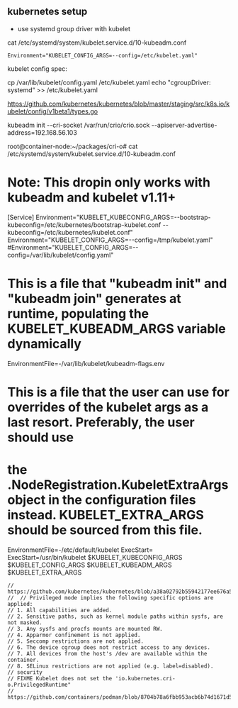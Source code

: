 ## kubernetes setup

* use systemd group driver with kubelet

cat /etc/systemd/system/kubelet.service.d/10-kubeadm.conf

	Environment="KUBELET_CONFIG_ARGS=--config=/etc/kubelet.yaml"

kubelet config spec:

cp /var/lib/kubelet/config.yaml  /etc/kubelet.yaml
echo "cgroupDriver: systemd“ >> /etc/kubelet.yaml

https://github.com/kubernetes/kubernetes/blob/master/staging/src/k8s.io/kubelet/config/v1beta1/types.go



kubeadm  init --cri-socket /var/run/crio/crio.sock --apiserver-advertise-address=192.168.56.103


root@container-node:~/packages/cri-o# cat /etc/systemd/system/kubelet.service.d/10-kubeadm.conf
# Note: This dropin only works with kubeadm and kubelet v1.11+
[Service]
Environment="KUBELET_KUBECONFIG_ARGS=--bootstrap-kubeconfig=/etc/kubernetes/bootstrap-kubelet.conf --kubeconfig=/etc/kubernetes/kubelet.conf"
Environment="KUBELET_CONFIG_ARGS=--config=/tmp/kubelet.yaml"
#Environment="KUBELET_CONFIG_ARGS=--config=/var/lib/kubelet/config.yaml"
# This is a file that "kubeadm init" and "kubeadm join" generates at runtime, populating the KUBELET_KUBEADM_ARGS variable dynamically
EnvironmentFile=-/var/lib/kubelet/kubeadm-flags.env
# This is a file that the user can use for overrides of the kubelet args as a last resort. Preferably, the user should use
# the .NodeRegistration.KubeletExtraArgs object in the configuration files instead. KUBELET_EXTRA_ARGS should be sourced from this file.
EnvironmentFile=-/etc/default/kubelet
ExecStart=
ExecStart=/usr/bin/kubelet $KUBELET_KUBECONFIG_ARGS $KUBELET_CONFIG_ARGS $KUBELET_KUBEADM_ARGS $KUBELET_EXTRA_ARGS



	// https://github.com/kubernetes/kubernetes/blob/a38a02792b55942177ee676a5e1993b18a8b4b0a/pkg/kubelet/apis/cri/runtime/v1alpha2/api.proto#L541
	//  // Privileged mode implies the following specific options are applied:
	// 1. All capabilities are added.
	// 2. Sensitive paths, such as kernel module paths within sysfs, are not masked.
	// 3. Any sysfs and procfs mounts are mounted RW.
	// 4. Apparmor confinement is not applied.
	// 5. Seccomp restrictions are not applied.
	// 6. The device cgroup does not restrict access to any devices.
	// 7. All devices from the host's /dev are available within the container.
	// 8. SELinux restrictions are not applied (e.g. label=disabled).
	// security
	// FIXME Kubelet does not set the 'io.kubernetes.cri-o.PrivilegedRuntime"
	// https://github.com/containers/podman/blob/8704b78a6fbb953acb6b74d1671d5ad6456bf81f/pkg/annotations/annotations.go#L64


